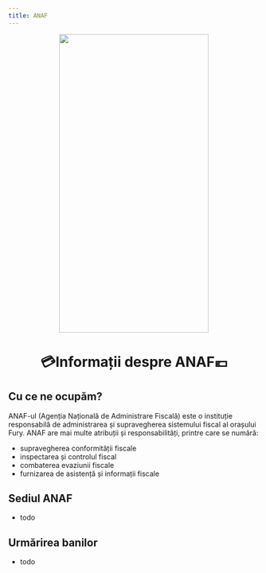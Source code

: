 ```yaml
---
title: ANAF
---
```


<p align="center">
<img width="300" height="600" src="https://i.imgur.com/cYIuCTd.png">
</p>

<!-- ![](https://i.imgur.com/cYIuCTd.png) { width="300" height="600" style="display: block; margin: 0 auto; align=center" } -->

# <center>:credit_card:Informații despre ANAF:euro:</center>

## Cu ce ne ocupăm?

ANAF-ul (Agenția Națională de Administrare Fiscală) este o instituție responsabilă de administrarea și supravegherea sistemului fiscal al orașului Fury. ANAF are mai multe atribuții și responsabilități, printre care se numără:

- supravegherea conformității fiscale
- inspectarea și controlul fiscal
- combaterea evaziunii fiscale
- furnizarea de asistență și informații fiscale

## Sediul ANAF

- todo

## Urmărirea banilor

- todo